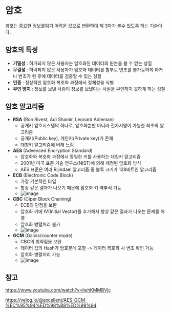 # 암호


암호는 중요한 정보를읽기 어려운 값으로 변환하여 제 3자가 볼수 있도록 하는 기술이다.

## 암호의 특성
- **기밀성** : 허가되지 않은 사용자는 암호화된 데이터의 원본을 볼 수 없는 성질
- **무결성** : 허락되지 않은 사용자가 암호화 데이터를 함부로 변조를 불가능하게 하거나 변조가 된 후에 데이터를 검증할 수 있는 성질
- **인증** : 정상적인 암호화 복호화 과정에서 정체성을 식별
- **부인 방지** : 정보를 보낸 사람이 정보를 보냈다는 사실을 부인하지 못하게 하는 성질 

## 암호 알고리즘
- **RSA** (Ron Rivest, Adi Shamir, Leonard Adleman)
  - 공개키 암호시스템의 하나로, 암호화뿐만 아니라 전자서명이 가능한 최초의 알고리즘
  - 공개키(Public key), 개인키(Private key)가 존재
  - 대칭키 알고리즘에 비해 느림
- **AES** (Advenced Encryption Standard)
  - 암호화와 복호화 과정에서 동일한 키를 사용하는 대칭키 알고리즘
  - 2001년 미국 표준 기술 연구소(NIST)에 의해 제정된 암호화 방식
  - AES 표준은 여러 Rijindael 알고리즘 중 블록 크기가 128비트인 알고리즘
- **ECB** (Electronic Code Block)
  - 가장 기본적인 타입
  - 항상 같은 결과가 나오기 때문에 암호화 키 역추적 가능
  - ![image](https://github.com/YoungEun-IN/youngeun-in.github.io/assets/46465928/81804517-14a9-43a2-a817-7a2334e371ef)
- **CBC** (Ciper Block Chaining)
  - ECB의 단점을 보완
  - 암호화 키에 IV(Initial Vector)를 추가해서 항상 같은 결과가 나오는 문제를 해결
  - 암호화 병렬처리 불가
  - ![image](https://github.com/YoungEun-IN/youngeun-in.github.io/assets/46465928/a4fcb202-8ef1-47ca-bebe-5bd8a4227fcd)
- **GCM** (Galois/counter mode)
  - CBC의 취약점을 보완
  - 데이터 값의 Hash가 암호문에 포함 -> 데이터 복호화 시 변조 확인 가능
  - 암호화 병렬처리 가능
  - ![image](https://github.com/YoungEun-IN/youngeun-in.github.io/assets/46465928/3a3bcec8-7220-4ac5-916a-8cc07c90d1b0)

## 참고
https://www.youtube.com/watch?v=itehKMMBVjc

https://velog.io/@excellent/AES-GCM-%EC%95%94%ED%98%B8%ED%99%94

